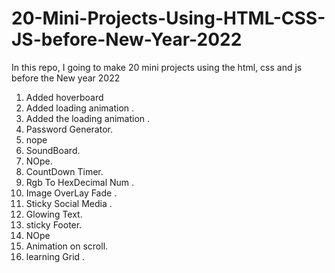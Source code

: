 # 20-Mini-Projects-Using-HTML-CSS-JS-before-New-Year-2022
In this repo, I going to make 20 mini projects using the html, css and js before the New year 2022

1. Added hoverboard
2. Added loading animation .
3. Added the loading animation .
4. Password Generator.
5. nope
6. SoundBoard.
7. NOpe.
8. CountDown Timer.
9. Rgb To HexDecimal Num .
10. Image OverLay Fade .
11. Sticky Social Media .
12. Glowing Text.
13. sticky Footer.
14. NOpe
15. Animation on scroll.
16. learning Grid .




